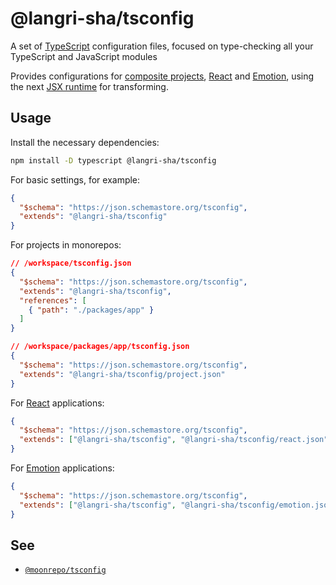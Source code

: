 # @langri-sha/tsconfig

A set of [TypeScript] configuration files, focused on type-checking all your
TypeScript and JavaScript modules

Provides configurations for [composite projects], [React] and [Emotion], using the
next [JSX runtime] for transforming.

## Usage

Install the necessary dependencies:

```sh
npm install -D typescript @langri-sha/tsconfig
```

For basic settings, for example:

```json
{
  "$schema": "https://json.schemastore.org/tsconfig",
  "extends": "@langri-sha/tsconfig"
}
```

For projects in monorepos:

```json
// /workspace/tsconfig.json
{
  "$schema": "https://json.schemastore.org/tsconfig",
  "extends": "@langri-sha/tsconfig",
  "references": [
    { "path": "./packages/app" }
  ]
}

// /workspace/packages/app/tsconfig.json
{
  "$schema": "https://json.schemastore.org/tsconfig",
  "extends": "@langri-sha/tsconfig/project.json"
}
```

For [React] applications:

```json
{
  "$schema": "https://json.schemastore.org/tsconfig",
  "extends": ["@langri-sha/tsconfig", "@langri-sha/tsconfig/react.json"]
}
```

For [Emotion] applications:

```json
{
  "$schema": "https://json.schemastore.org/tsconfig",
  "extends": ["@langri-sha/tsconfig", "@langri-sha/tsconfig/emotion.json"]
}
```

## See

- [`@moonrepo/tsconfig`]

[`@moonrepo/tsconfig`]:
  https://github.com/moonrepo/dev/tree/master/packages/tsconfig
[composite projects]:
  https://www.typescriptlang.org/docs/handbook/project-references.html
[emotion]: https://emotion.sh/docs/typescript
[jsx runtime]:
  https://legacy.reactjs.org/blog/2020/09/22/introducing-the-new-jsx-transform.html
[react]: https://react.dev/learn/installation
[typescript]: https://www.typescriptlang.org/docs/handbook/tsconfig-json.html

